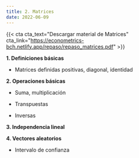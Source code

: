 ```yaml
---
title: 2. Matrices
date: 2022-06-09
---
```


{{< cta cta_text="Descargar material de Matrices" cta_link="https://econometrics-bch.netlify.app/repaso/repaso_matrices.pdf" >}}


**1. Definiciones básicas**

- Matrices definidas positivas, diagonal, identidad

**2. Operaciones básicas**

- Suma, multiplicación

- Transpuestas

- Inversas

**3. Independencia lineal**

**4. Vectores aleatorios**

- Intervalo de confianza 

